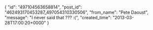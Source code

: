  {
   "id": "497104563658814",
   "post_id": "462493170453287_497054310330506",
   "from_name": "Pete Daoust",
   "message": "I never said that ??? :(",
   "created_time": "2013-03-28T17:00:20+0000"
 }
